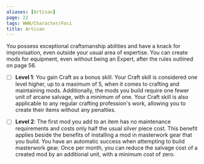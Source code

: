 ```yaml
---
aliases: [Artisan]
page: 22
tags: WWN/Character/Foci
title: Artisan
---
```


You possess exceptional craftsmanship abilities and have a knack for improvisation, even outside your usual area of expertise. You can create mods for equipment, even without being an Expert, after the rules outlined on page 56.

- [ ] **Level 1**: You gain Craft as a bonus skill. Your Craft skill is considered one level higher, up to a maximum of 5, when it comes to crafting and maintaining mods. Additionally, the mods you build require one fewer unit of arcane salvage, with a minimum of one. Your Craft skill is also applicable to any regular crafting profession's work, allowing you to create their items without any penalties.

- [ ] **Level 2**: The first mod you add to an item has no maintenance requirements and costs only half the usual silver piece cost. This benefit applies beside the benefits of installing a mod in masterwork gear that you build. You have an automatic success when attempting to build masterwork gear. Once per month, you can reduce the salvage cost of a created mod by an additional unit, with a minimum cost of zero.

